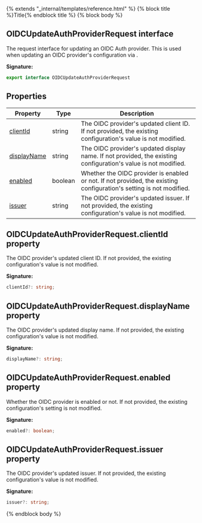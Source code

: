 {% extends "_internal/templates/reference.html" %}
{% block title %}Title{% endblock title %}
{% block body %}

## OIDCUpdateAuthProviderRequest interface

The request interface for updating an OIDC Auth provider. This is used when updating an OIDC provider's configuration via .

<b>Signature:</b>

```typescript
export interface OIDCUpdateAuthProviderRequest 
```

## Properties

|  Property | Type | Description |
|  --- | --- | --- |
|  [clientId](./firebase-admin_.oidcupdateauthproviderrequest.md#oidcupdateauthproviderrequestclientid_property) | string | The OIDC provider's updated client ID. If not provided, the existing configuration's value is not modified. |
|  [displayName](./firebase-admin_.oidcupdateauthproviderrequest.md#oidcupdateauthproviderrequestdisplayname_property) | string | The OIDC provider's updated display name. If not provided, the existing configuration's value is not modified. |
|  [enabled](./firebase-admin_.oidcupdateauthproviderrequest.md#oidcupdateauthproviderrequestenabled_property) | boolean | Whether the OIDC provider is enabled or not. If not provided, the existing configuration's setting is not modified. |
|  [issuer](./firebase-admin_.oidcupdateauthproviderrequest.md#oidcupdateauthproviderrequestissuer_property) | string | The OIDC provider's updated issuer. If not provided, the existing configuration's value is not modified. |

## OIDCUpdateAuthProviderRequest.clientId property

The OIDC provider's updated client ID. If not provided, the existing configuration's value is not modified.

<b>Signature:</b>

```typescript
clientId?: string;
```

## OIDCUpdateAuthProviderRequest.displayName property

The OIDC provider's updated display name. If not provided, the existing configuration's value is not modified.

<b>Signature:</b>

```typescript
displayName?: string;
```

## OIDCUpdateAuthProviderRequest.enabled property

Whether the OIDC provider is enabled or not. If not provided, the existing configuration's setting is not modified.

<b>Signature:</b>

```typescript
enabled?: boolean;
```

## OIDCUpdateAuthProviderRequest.issuer property

The OIDC provider's updated issuer. If not provided, the existing configuration's value is not modified.

<b>Signature:</b>

```typescript
issuer?: string;
```
{% endblock body %}
